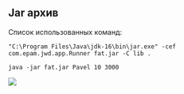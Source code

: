 ## Jar архив

Список использованных команд:

```
"C:\Program Files\Java\jdk-16\bin\jar.exe" -cef com.epam.jwd.app.Runner fat.jar -C lib .

java -jar fat.jar Pavel 10 3000

```

![](https://github.com/PavelSidorovich/hometask1/blob/jarFile/screenshots/jar.jpg)
